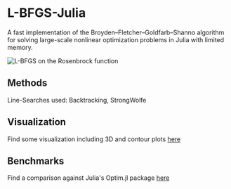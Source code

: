 # L-BFGS-Julia
A fast implementation of the Broyden–Fletcher–Goldfarb–Shanno algorithm for solving large-scale nonlinear optimization problems in Julia with limited memory. 

![L-BFGS on the Rosenbrock function](https://raw.githubusercontent.com/simonbatzner/L-BFGS-Julia/master/img/rosenbrock_path.png)

## Methods 

Line-Searches used: Backtracking, StrongWolfe  

## Visualization

Find some visualization including 3D and contour plots [here](https://simonbatzner.github.io/L-BFGS-Julia/)   

## Benchmarks

Find a comparison against Julia's Optim.jl package [here](https://github.com/simonbatzner/L-BFGS-Julia/blob/master/L-BFGS_Project_Comp.ipynb)   
